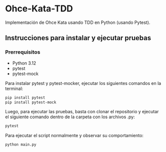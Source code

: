 # Ohce-Kata-TDD
 Implementación de Ohce Kata usando TDD en Python (usando Pytest).

## Instrucciones para instalar y ejecutar pruebas
### Prerrequisitos
- Python 3.12
- pytest
- pytest-mock

Para instalar pytest y pytest-mocker, ejecutar los siguientes comandos en la terminal:
```bash
pip install pytest
pip install pytest-mock
```

Luego, para ejecutar las pruebas, basta con clonar el repositorio y ejecutar el siguiente comando dentro de la carpeta con los archivos .py:
```bash
pytest
```

Para ejecutar el script normalmente y observar su comportamiento:
```bash
python main.py
```